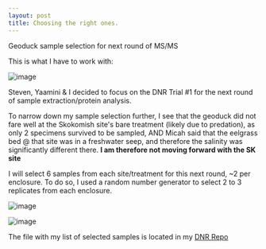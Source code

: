 ```yaml
---
layout: post
title: Choosing the right ones.
---
```


Geoduck sample selection for next round of MS/MS 

This is what I have to work with: 

![image](https://cloud.githubusercontent.com/assets/17264765/26340868/a1526d90-3f45-11e7-82c4-c898a2f88900.png)

Steven, Yaamini & I decided to focus on the DNR Trial #1 for the next round of sample extraction/protein analysis. 

To narrow down my sample selection further, I see that the geoduck did not fare well at the Skokomish site's bare treatment (likely due to predation), as only 2 specimens survived to be sampled, AND Micah said that the eelgrass bed @ that site was in a freshwater seep, and therefore the salinity was significantly different there. **I am therefore not moving forward with the SK site**

I will select 6 samples from each site/treatment for this next round, ~2 per enclosure.  To do so, I used a random number generator to select 2 to 3 replicates from each enclosure.  

![image](https://cloud.githubusercontent.com/assets/17264765/26340986/41b378e2-3f46-11e7-90b2-e12c1871192f.png)

![image](https://cloud.githubusercontent.com/assets/17264765/26341022/67aa83f6-3f46-11e7-97a0-3f4cb0c879fb.png)

The file with my list of selected samples is located in my [DNR Repo](https://github.com/laurahspencer/DNR_Geoduck/blob/master/Data/DNR%20Geoduck%20Organization.xlsx)
